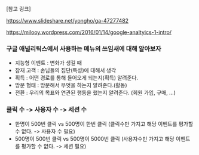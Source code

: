 [참고 링크]

https://www.slideshare.net/yongho/ga-47277482

https://milooy.wordpress.com/2016/01/14/google-analtyics-1-intro/

### 구글 애널리틱스에서 사용하는 메뉴의 쓰임새에 대해 알아보자
  - 지능형 이벤트 : 변화가 생길 때
  - 잠재 고객 : 손님들의 집단(특성)에 대해서 생각
  - 획득 : 어떤 경로를 통해 들어오게 되는지(획득) 알려준다.
  - 방문 형태 : 방문해서 무엇을 하는지 알려준다.(활동)
  - 전환 : 우리의 목표와 연관된 행동을 했는지 알려준다. (회원 가입, 구매, ...)
  
### 클릭 수 -> 사용자 수 -> 세션 수
  - 한명이 500번 클릭 vs 500명이 한번 클릭 (클릭수만 가지고 해당 이벤트를 평가할 수 없다. -> 사용자 수 필요)
  - 500명이 500번 클릭 vs 500명이 5000번 클릭 (사용자수만 가지고 해당 이벤트를 평가할 수 없다. -> 세션 필요)
  
  
